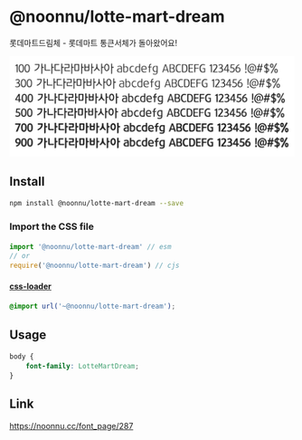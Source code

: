 # @noonnu/lotte-mart-dream

롯데마트드림체 - 롯데마트 통큰서체가 돌아왔어요!

![example](./example.png)

## Install

```bash
npm install @noonnu/lotte-mart-dream --save
```

### Import the CSS file

```js
import '@noonnu/lotte-mart-dream' // esm
// or
require('@noonnu/lotte-mart-dream') // cjs
```

#### [css-loader](https://github.com/webpack-contrib/css-loader)

```css
@import url('~@noonnu/lotte-mart-dream');
```

## Usage

```css
body {
    font-family: LotteMartDream;
}
```

## Link

https://noonnu.cc/font_page/287
